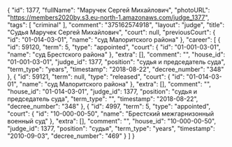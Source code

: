 {
    "id": 1377,
    "fullName": "Маручек Сергей Михайлович",
    "photoURL": "https://members2020by.s3.eu-north-1.amazonaws.com/judge_1377",
    "tags": [
        "criminal"
    ],
    "comment": "375162574918",
    "layout": "judge",
    "title": "Судья Маручек Сергей Михайлович",
    "court": null,
    "previousCourt": {
        "id": "01-014-03-01",
        "name": "суд Малоритского района"
    },
    "career": [
        {
            "id": 59120,
            "term": 5,
            "type": "appointed",
            "court": {
                "id": "01-001-03-01",
                "name": "суд Брестского района"
            },
            "extra": [],
            "comment": "",
            "house_id": "01-001-03-01",
            "judge_id": 1377,
            "position": "судья и председатель суда",
            "term_type": "years",
            "timestamp": "2018-08-22",
            "decree_number": "348"
        },
        {
            "id": 59121,
            "term": null,
            "type": "released",
            "court": {
                "id": "01-014-03-01",
                "name": "суд Малоритского района"
            },
            "extra": [],
            "comment": "",
            "house_id": "01-014-03-01",
            "judge_id": 1377,
            "position": "судья и председатель суда",
            "term_type": "",
            "timestamp": "2018-08-22",
            "decree_number": "348"
        },
        {
            "id": 4997,
            "term": 5,
            "type": "appointed",
            "court": {
                "id": "10-000-00-50",
                "name": "Брестский межгарнизонный военный суд"
            },
            "extra": [],
            "comment": "",
            "house_id": "10-000-00-50",
            "judge_id": 1377,
            "position": "судья",
            "term_type": "years",
            "timestamp": "2010-09-03",
            "decree_number": "469"
        }
    ]
}